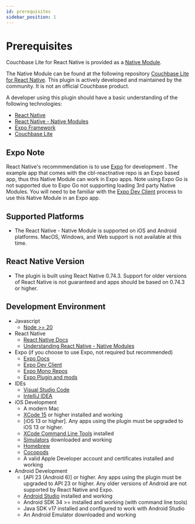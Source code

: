 ```yaml
---
id: prerequisites
sidebar_position: 1
---
```


# Prerequisites

Couchbase Lite for React Native is provided as a [Native Module](https://reactnative.dev/docs/native-modules-intro).

The Native Module can be found at the following repository [Couchbase Lite for React Native](https://github.com/Couchbase-Ecosystem/cbl-reactnative).  This plugin is actively developed and maintained by the community.  It is not an official Couchbase product.  

A developer using this plugin should have a basic understanding of the following technologies:
- [React Native](https://reactnative.dev/)
- [React Native - Native Modules](https://reactnative.dev/docs/native-modules-intro)
- [Expo Framework](https://docs.expo.dev/)
- [Couchbase Lite](https://docs.couchbase.com/couchbase-lite/current/index.html)

## Expo Note
React Native's recommmendation is to use [Expo](https://reactnative.dev/blog/2024/06/25/use-a-framework-to-build-react-native-apps) for development . The example app that comes with the cbl-reactnative repo is an Expo based app, thus this Native Module can work in Expo apps.  Note using Expo Go is not supported due to Expo Go not supporting loading 3rd party Native Modules.  You will need to be familiar with the [Expo Dev Client](https://docs.expo.dev/guides/local-app-development/#local-builds-with-expo-dev-client) process to use this Native Module in an Expo app. 

## Supported Platforms
- The React Native - Native Module is supported on iOS and Android platforms.  MacOS, Windows, and Web support is not available at this time.

## React Native Version
- The plugin is built using React Native 0.74.3. Support for older versions of React Native is not guaranteed and apps should be based on 0.74.3 or higher. 

## Development Environment
- Javascript
    - [Node >= 20](https://formulae.brew.sh/formula/node@18)
- React Native
    - [React Native Docs](https://reactnative.dev/)
    - [Understanding React Native - Native Modules ](https://reactnative.dev/docs/native-modules-intro)
- Expo (if you choose to use Expo, not required but recommended)
    - [Expo Docs](https://docs.expo.dev/)
    - [Expo Dev Client](https://docs.expo.dev/guides/local-app-development/#local-builds-with-expo-dev-client)
    - [Expo Mono Repos](https://docs.expo.dev/guides/monorepos/)
    - [Expo Plugin and mods](https://docs.expo.dev/config-plugins/plugins-and-mods/)
- IDEs
    - [Visual Studio Code](https://code.visualstudio.com/download)
    - [IntelliJ IDEA](https://www.jetbrains.com/idea/download/)
- iOS Development
    - A modern Mac 
    - [XCode 15](https://developer.apple.com/xcode/) or higher installed and working 
    - [iOS 13 or higher].  Any apps using the plugin must be upgraded to iOS 13 or higher.
    - [XCode Command Line Tools](https://developer.apple.com/download/more/) installed 
    - [Simulators](https://developer.apple.com/documentation/safari-developer-tools/installing-xcode-and-simulators) downloaded and working
    - [Homebrew](https://brew.sh/) 
    - [Cocopods](https://formulae.brew.sh/formula/cocoapods)
    - A valid Apple Developer account and certificates installed and working
- Android Development
    - [API 23 (Android 6)] or higher.  Any apps using the plugin must be upgraded to API 23 or higher.  Any older versions of Android are not supported by React Native and Expo.
    - [Android Studio](https://developer.android.com/studio?gad_source=1&gclid=CjwKCAjwzN-vBhAkEiwAYiO7oALYfxbMYW_zkuYoacS9TX16aItdvLYe6GB7_j1QwvXBjFDRkawfUBoComcQAvD_BwE&gclsrc=aw.ds) installed and working
    - Android SDK 34 >= installed and working (with command line tools)
    - Java SDK v17 installed and configured to work with Android Studio
    - An Android Emulator downloaded and working 